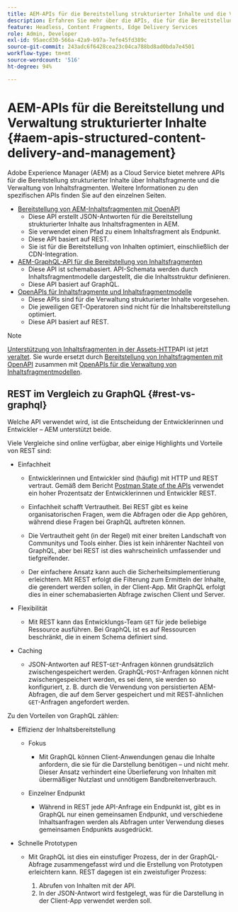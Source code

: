 ```yaml
---
title: AEM-APIs für die Bereitstellung strukturierter Inhalte und die Verwaltung von Inhaltsfragmenten
description: Erfahren Sie mehr über die APIs, die für die Bereitstellung strukturierter Inhalte und die Verwaltung von Inhaltsfragmenten verfügbar sind.
feature: Headless, Content Fragments, Edge Delivery Services
role: Admin, Developer
exl-id: 95aecd30-566a-42a9-b97a-7efe45fd389c
source-git-commit: 243adc6f6428cea23c04ca788bd8ad0bda7e4501
workflow-type: tm+mt
source-wordcount: '516'
ht-degree: 94%

---
```


# AEM-APIs für die Bereitstellung und Verwaltung strukturierter Inhalte {#aem-apis-structured-content-delivery-and-management}

Adobe Experience Manager (AEM) as a Cloud Service bietet mehrere APIs für die Bereitstellung strukturierter Inhalte über Inhaltsfragmente und die Verwaltung von Inhaltsfragmenten. Weitere Informationen zu den spezifischen APIs finden Sie auf den einzelnen Seiten.

* [Bereitstellung von AEM-Inhaltsfragmenten mit OpenAPI](/help/headless/aem-content-fragment-delivery-with-openapi.md)
   * Diese API erstellt JSON-Antworten für die Bereitstellung strukturierter Inhalte aus Inhaltsfragmenten in AEM.
   * Sie verwendet einen Pfad zu einem Inhaltsfragment als Endpunkt.
   * Diese API basiert auf REST.
   * Sie ist für die Bereitstellung von Inhalten optimiert, einschließlich der CDN-Integration.
* [AEM-GraphQL-API für die Bereitstellung von Inhaltsfragmenten](/help/headless/graphql-api/content-fragments.md)
   * Diese API ist schemabasiert. API-Schemata werden durch Inhaltsfragmentmodelle dargestellt, die die Inhaltsstruktur definieren.
   * Diese API basiert auf GraphQL.
* [OpenAPIs für Inhaltsfragmente und Inhaltsfragmentmodelle](/help/headless/content-fragment-openapis.md)
   * Diese APIs sind für die Verwaltung strukturierter Inhalte vorgesehen.
   * Die jeweiligen GET-Operatoren sind nicht für die Inhaltsbereitstellung optimiert.
   * Diese API basiert auf REST.

>[!NOTE]
>
>[Unterstützung von Inhaltsfragmenten in der Assets-HTTP](/help/assets/content-fragments/assets-api-content-fragments.md)API ist jetzt [veraltet](/help/release-notes/deprecated-removed-features.md). Sie wurde ersetzt durch [Bereitstellung von Inhaltsfragmenten mit OpenAPI](/help/headless/aem-content-fragment-delivery-with-openapi.md) zusammen mit [OpenAPIs für die Verwaltung von Inhaltsfragmentmodellen](/help/headless/content-fragment-openapis.md).

## REST im Vergleich zu GraphQL {#rest-vs-graphql}

Welche API verwendet wird, ist die Entscheidung der Entwicklerinnen und Entwickler – AEM unterstützt beide.

Viele Vergleiche sind online verfügbar, aber einige Highlights und Vorteile von REST sind:

* Einfachheit

   * Entwicklerinnen und Entwickler sind (häufig) mit HTTP und REST vertraut. Gemäß dem Bericht [Postman State of the APIs](https://www.postman.com/state-of-api/) verwendet ein hoher Prozentsatz der Entwicklerinnen und Entwickler REST.

   * Einfachheit schafft Vertrautheit. Bei REST gibt es keine organisatorischen Fragen, wem die Abfragen oder die App gehören, während diese Fragen bei GraphQL auftreten können.

   * Die Vertrautheit geht (in der Regel) mit einer breiten Landschaft von Communitys und Tools einher. Dies ist kein inhärenter Nachteil von GraphQL, aber bei REST ist dies wahrscheinlich umfassender und tiefgreifender.

   * Der einfachere Ansatz kann auch die Sicherheitsimplementierung erleichtern. Mit REST erfolgt die Filterung zum Ermitteln der Inhalte, die gerendert werden sollen, in der Client-App. Mit GraphQL erfolgt dies in einer schemabasierten Abfrage zwischen Client und Server.

* Flexibilität

   * Mit REST kann das Entwicklungs-Team `GET` für jede beliebige Ressource ausführen. Bei GraphQL ist es auf Ressourcen beschränkt, die in einem Schema definiert sind.

* Caching

   * JSON-Antworten auf REST-`GET`-Anfragen können grundsätzlich zwischengespeichert werden. GraphQL-`POST`-Anfragen können nicht zwischengespeichert werden, es sei denn, sie werden so konfiguriert, z. B. durch die Verwendung von persistierten AEM-Abfragen, die auf dem Server gespeichert und mit REST-ähnlichen `GET`-Anfragen angefordert werden.

Zu den Vorteilen von GraphQL zählen:

* Effizienz der Inhaltsbereitstellung

   * Fokus

      * Mit GraphQL können Client-Anwendungen genau die Inhalte anfordern, die sie für die Darstellung benötigen – und nicht mehr. Dieser Ansatz verhindert eine Überlieferung von Inhalten mit übermäßiger Nutzlast und unnötigem Bandbreitenverbrauch.

   * Einzelner Endpunkt

      * Während in REST jede API-Anfrage ein Endpunkt ist, gibt es in GraphQL nur einen gemeinsamen Endpunkt, und verschiedene Inhaltsanfragen werden als Abfragen unter Verwendung dieses gemeinsamen Endpunkts ausgedrückt.

* Schnelle Prototypen

   * Mit GraphQL ist dies ein einstufiger Prozess, der in der GraphQL-Abfrage zusammengefasst wird und die Erstellung von Prototypen erleichtern kann. REST dagegen ist ein zweistufiger Prozess:

      1. Abrufen von Inhalten mit der API.
      2. In der JSON-Antwort wird festgelegt, was für die Darstellung in der Client-App verwendet werden soll.
